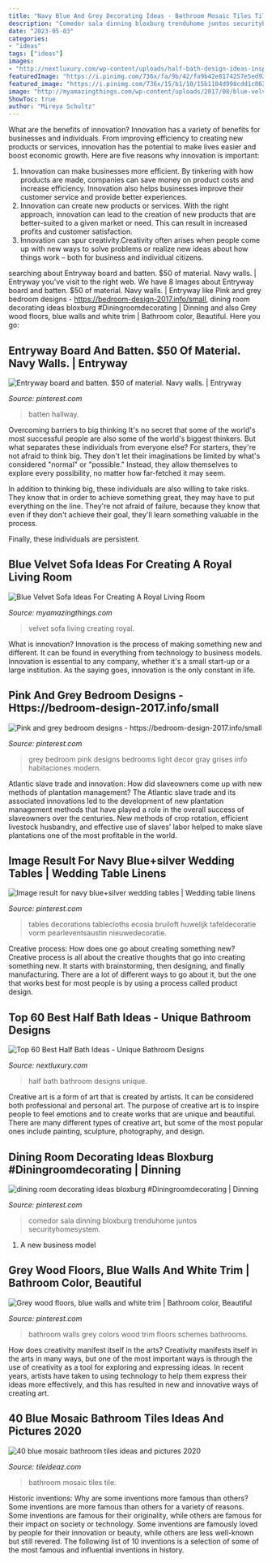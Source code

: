 ```yaml
---
title: "Navy Blue And Grey Decorating Ideas - Bathroom Mosaic Tiles Tile"
description: "Comedor sala dinning bloxburg trenduhome juntos securityhomesystem"
date: "2023-05-03"
categories:
- "ideas"
tags: ["ideas"]
images:
- "http://nextluxury.com/wp-content/uploads/half-bath-design-ideas-inspiration.jpg"
featuredImage: "https://i.pinimg.com/736x/fa/9b/42/fa9b42e8174257e5ed93239c7a4ee434.jpg"
featured_image: "https://i.pinimg.com/736x/15/b1/10/15b1104d998cdd1c0620f3492d29c519.jpg"
image: "http://myamazingthings.com/wp-content/uploads/2017/08/blue-velvet-sofa-5.jpg"
ShowToc: true
author: "Mireya Schultz"
---
```



What are the benefits of innovation?
Innovation has a variety of benefits for businesses and individuals. From improving efficiency to creating new products or services, innovation has the potential to make lives easier and boost economic growth. Here are five reasons why innovation is important: 
1. Innovation can make businesses more efficient. By tinkering with how products are made, companies can save money on product costs and increase efficiency. Innovation also helps businesses improve their customer service and provide better experiences. 
2. Innovation can create new products or services. With the right approach, innovation can lead to the creation of new products that are better-suited to a given market or need. This can result in increased profits and customer satisfaction. 
3. Innovation can spur creativity.Creativity often arises when people come up with new ways to solve problems or realize new ideas about how things work – both for business and individual citizens.

	

		
searching about Entryway board and batten. $50 of material. Navy walls. | Entryway you've visit to the right web. We have 8 Images about Entryway board and batten. $50 of material. Navy walls. | Entryway like Pink and grey bedroom designs - https://bedroom-design-2017.info/small, dining room decorating ideas bloxburg #Diningroomdecorating | Dinning and also Grey wood floors, blue walls and white trim | Bathroom color, Beautiful. Here you go:
		
    
## Entryway Board And Batten. $50 Of Material. Navy Walls. | Entryway

<img loading=lazy src="https://i.pinimg.com/736x/f0/48/02/f04802708031864e0fe2b10790ea384a--navy-walls-batten.jpg" onerror="this.onerror=null;this.src='https://tse4.mm.bing.net/th?id=OIP.7Kji4_qjWe2krWrBYNb3vAHaJ3&amp;pid=15.1';" alt="Entryway board and batten. $50 of material. Navy walls. | Entryway">

_Source: pinterest.com_

>batten hallway. 

	

Overcoming barriers to big thinking
It's no secret that some of the world's most successful people are also some of the world's biggest thinkers. But what separates these individuals from everyone else?
For starters, they're not afraid to think big. They don't let their imaginations be limited by what's considered "normal" or "possible." Instead, they allow themselves to explore every possibility, no matter how far-fetched it may seem.

In addition to thinking big, these individuals are also willing to take risks. They know that in order to achieve something great, they may have to put everything on the line. They're not afraid of failure, because they know that even if they don't achieve their goal, they'll learn something valuable in the process.

 Finally, these individuals are persistent.

    
## Blue Velvet Sofa Ideas For Creating A Royal Living Room

<img loading=lazy src="http://myamazingthings.com/wp-content/uploads/2017/08/blue-velvet-sofa-5.jpg" onerror="this.onerror=null;this.src='https://tse3.mm.bing.net/th?id=OIP.MWRIRhefcruuHeaoQ381CQHaE8&amp;pid=15.1';" alt="Blue Velvet Sofa Ideas For Creating A Royal Living Room">

_Source: myamazingthings.com_

>velvet sofa living creating royal. 

	

What is innovation?
Innovation is the process of making something new and different. It can be found in everything from technology to business models. Innovation is essential to any company, whether it's a small start-up or a large institution. As the saying goes, innovation is the only constant in life.

    
## Pink And Grey Bedroom Designs - Https://bedroom-design-2017.info/small

<img loading=lazy src="https://i.pinimg.com/736x/04/4a/8f/044a8f96c23c108b7047bdb3924241a4--grey-bedroom-design-bedroom-designs.jpg" onerror="this.onerror=null;this.src='https://tse2.mm.bing.net/th?id=OIP.-7KTzlIROlFFR4o25K0kJQHaLp&amp;pid=15.1';" alt="Pink and grey bedroom designs - https://bedroom-design-2017.info/small">

_Source: pinterest.com_

>grey bedroom pink designs bedrooms light decor gray grises info habitaciones modern. 

	

Atlantic slave trade and innovation: How did slaveowners come up with new methods of plantation management?
The Atlantic slave trade and its associated innovations led to the development of new plantation management methods that have played a role in the overall success of slaveowners over the centuries. New methods of crop rotation, efficient livestock husbandry, and effective use of slaves’ labor helped to make slave plantations one of the most profitable in the world.

    
## Image Result For Navy Blue+silver Wedding Tables | Wedding Table Linens

<img loading=lazy src="https://i.pinimg.com/736x/15/b1/10/15b1104d998cdd1c0620f3492d29c519.jpg" onerror="this.onerror=null;this.src='https://tse2.mm.bing.net/th?id=OIP.wHutaa1NPwAXIkwrLi5qawHaLH&amp;pid=15.1';" alt="Image result for navy blue+silver wedding tables | Wedding table linens">

_Source: pinterest.com_

>tables decorations tablecloths ecosia bruiloft huwelijk tafeldecoratie vorm pearleventsaustin nieuwedecoratie. 

	

Creative process: How does one go about creating something new?
Creative process is all about the creative thoughts that go into creating something new. It starts with brainstorming, then designing, and finally manufacturing. There are a lot of different ways to go about it, but the one that works best for most people is by using a process called product design.

    
## Top 60 Best Half Bath Ideas - Unique Bathroom Designs

<img loading=lazy src="http://nextluxury.com/wp-content/uploads/half-bath-design-ideas-inspiration.jpg" onerror="this.onerror=null;this.src='https://tse1.mm.bing.net/th?id=OIP.DFXfSYPQJHNnYJqaGPikVgAAAA&amp;pid=15.1';" alt="Top 60 Best Half Bath Ideas - Unique Bathroom Designs">

_Source: nextluxury.com_

>half bath bathroom designs unique. 

	

Creative art is a form of art that is created by artists. It can be considered both professional and personal art. The purpose of creative art is to inspire people to feel emotions and to create works that are unique and beautiful. There are many different types of creative art, but some of the most popular ones include painting, sculpture, photography, and design.

    
## Dining Room Decorating Ideas Bloxburg #Diningroomdecorating | Dinning

<img loading=lazy src="https://i.pinimg.com/736x/fa/9b/42/fa9b42e8174257e5ed93239c7a4ee434.jpg" onerror="this.onerror=null;this.src='https://tse3.mm.bing.net/th?id=OIP.v-JowCpyxGBWTpN5-eZ5cQHaJ3&amp;pid=15.1';" alt="dining room decorating ideas bloxburg #Diningroomdecorating | Dinning">

_Source: pinterest.com_

>comedor sala dinning bloxburg trenduhome juntos securityhomesystem. 

	

1. A new business model 

    
## Grey Wood Floors, Blue Walls And White Trim | Bathroom Color, Beautiful

<img loading=lazy src="https://i.pinimg.com/736x/bc/ca/19/bcca19202b59885cb1e8412ec58f56fb--bathroom-colors-bathroom-color-schemes.jpg" onerror="this.onerror=null;this.src='https://tse4.mm.bing.net/th?id=OIP.nGhK9OB3rS4tbSGcYCC0tAHaKe&amp;pid=15.1';" alt="Grey wood floors, blue walls and white trim | Bathroom color, Beautiful">

_Source: pinterest.com_

>bathroom walls grey colors wood trim floors schemes bathrooms. 

	

How does creativity manifest itself in the arts?
Creativity manifests itself in the arts in many ways, but one of the most important ways is through the use of creativity as a tool for exploring and expressing ideas. In recent years, artists have taken to using technology to help them express their ideas more effectively, and this has resulted in new and innovative ways of creating art.

    
## 40 Blue Mosaic Bathroom Tiles Ideas And Pictures 2020

<img loading=lazy src="https://www.tileideaz.com/wp-content/uploads/2015/03/blue_mosaic_bathroom_tiles_2.jpg" onerror="this.onerror=null;this.src='https://tse3.mm.bing.net/th?id=OIP.j26IUGkac8uwjcE6Hu_IGwHaKG&amp;pid=15.1';" alt="40 blue mosaic bathroom tiles ideas and pictures 2020">

_Source: tileideaz.com_

>bathroom mosaic tiles tile. 

	

Historic inventions: Why are some inventions more famous than others?
Some inventions are more famous than others for a variety of reasons. Some inventions are famous for their originality, while others are famous for their impact on society or technology. Some inventions are famously loved by people for their innovation or beauty, while others are less well-known but still revered. 
The following list of 10 inventions is a selection of some of the most famous and influential inventions in history.


